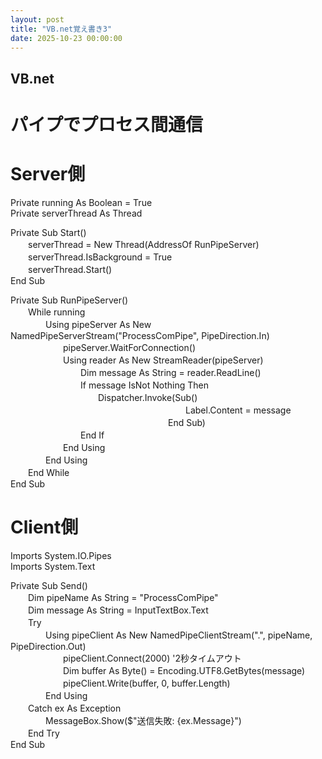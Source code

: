 ```yaml
---
layout: post
title: "VB.net覚え書き3"
date: 2025-10-23 00:00:00
---
```


## VB.net
# パイプでプロセス間通信
# Server側
Private running As Boolean = True  
Private serverThread As Thread  

Private Sub Start()  
　　serverThread = New Thread(AddressOf RunPipeServer)  
　　serverThread.IsBackground = True  
　　serverThread.Start()  
End Sub

Private Sub RunPipeServer()  
　　While running  
　　　　Using pipeServer As New NamedPipeServerStream("ProcessComPipe", PipeDirection.In)  
　　　　　　pipeServer.WaitForConnection()  
　　　　　　Using reader As New StreamReader(pipeServer)  
　　　　　　　　Dim message As String = reader.ReadLine()  
　　　　　　　　If message IsNot Nothing Then  
　　　　　　　　　　Dispatcher.Invoke(Sub()  
　　　　　　　　　　　　　　　　　　　　Label.Content = message  
　　　　　　　　　　　　　　　　　　End Sub)  
　　　　　　　　End If  
　　　　　　End Using  
　　　　End Using  
　　End While  
End Sub  

# Client側
Imports System.IO.Pipes  
Imports System.Text

Private Sub Send()  
　　Dim pipeName As String = "ProcessComPipe"  
　　Dim message As String = InputTextBox.Text  
　　Try  
　　　　Using pipeClient As New NamedPipeClientStream(".", pipeName, PipeDirection.Out)  
　　　　　　pipeClient.Connect(2000) '2秒タイムアウト  
　　　　　　Dim buffer As Byte() = Encoding.UTF8.GetBytes(message)  
　　　　　　pipeClient.Write(buffer, 0, buffer.Length)  
　　　　End Using  
　　Catch ex As Exception  
　　　　MessageBox.Show($"送信失敗: {ex.Message}")  
　　End Try  
End Sub
